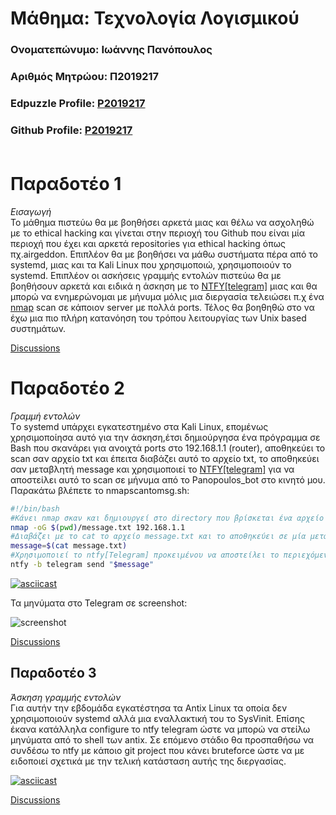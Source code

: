 # Μάθημα: Τεχνολογία Λογισμικού

### Ονοματεπώνυμο: Ιωάννης Πανόπουλος
### Αριθμός Μητρώου: Π2019217
### Edpuzzle Profile: [P2019217](https://asciinema.org/~P2019217)
### Github Profile: [P2019217](https://github.com/P2019217)<br><br>

# Παραδοτέο 1
*Εισαγωγή*</br>
Το μάθημα πιστεύω θα με βοηθήσει αρκετά μιας και θέλω να ασχοληθώ με το ethical hacking και γίνεται στην περιοχή του Github που είναι μία περιοχή που έχει και αρκετά repositories για ethical hacking όπως πχ.airgeddon. Επιπλέον θα με βοηθήσει να μάθω συστήματα πέρα από το systemd, μιας και τα Kali Linux που χρησιμοποιώ, χρησιμοποιούν το systemd. Επιπλέον οι ασκήσεις γραμμής εντολών πιστεύω θα με βοηθήσουν αρκετά και ειδικά η άσκηση με το [NTFY[telegram]](https://github.com/dschep/ntfy) μιας και θα μπορώ να ενημερώνομαι με μήνυμα μόλις μια διεργασία τελειώσει π.χ ένα [nmap](https://github.com/nmap/nmap) scan σε κάποιον server με πολλά ports. Τέλος θα βοηθηθώ στο να έχω μια πιο πλήρη κατανόηση του τρόπου λειτουργίας των Unix based συστημάτων.

[Discussions](https://github.com/courses-ionio/sw/discussions/1172)

# Παραδοτέο 2
*Γραμμή εντολών*</br>
Tο systemd υπάρχει εγκατεστημένο στα Kali Linux, επομένως χρησιμοποίησα αυτό για την άσκηση,έτσι δημιούργησα ένα πρόγραμμα σε Bash που σκανάρει για ανοιχτά ports στο 192.168.1.1 (router), αποθηκεύει το scan σαν αρχείο txt και έπειτα διαβάζει αυτό το αρχείο txt, το αποθηκεύει σαν μεταβλητή message και χρησιμοποιεί το [NTFY[telegram]](https://github.com/dschep/ntfy) για να αποστείλει αυτό το scan σε μήνυμα από το Panopoulos_bot στο κινητό μου.
Παρακάτω βλέπετε το nmapscantomsg.sh:
```bash
#!/bin/bash
#Κάνει nmap σκαν και δημιουργεί στο directory που βρίσκεται ένα αρχείο message.txt
nmap -oG $(pwd)/message.txt 192.168.1.1
#Διαβάζει με το cat το αρχείο message.txt και το αποθηκεύει σε μία μεταβλητή $message
message=$(cat message.txt)
#Χρησιμοποιεί το ntfy[Telegram] προκειμένου να αποστείλει το περιεχόμενο της μεταβλητής $message
ntfy -b telegram send "$message"
```

[![asciicast](https://asciinema.org/a/NN2x9lToaRAJ85A7SbWFiPKx2.svg)](https://asciinema.org/a/NN2x9lToaRAJ85A7SbWFiPKx2)

Τα μηνύματα στο Telegram σε screenshot:

![screenshot](https://user-images.githubusercontent.com/100226514/220226677-2ceeafb8-51dd-444f-9cc8-01e8b54518c4.png)

[Discussions](https://github.com/courses-ionio/sw/discussions/1236)

## Παραδοτέο 3
*Άσκηση γραμμής εντολών*</br>
Για αυτήν την εβδομάδα εγκατέστησα τα Antix Linux τα οποία δεν χρησιμοποιούν systemd αλλά μια εναλλακτική του το SysVinit. Επίσης έκανα κατάλληλα configure το ntfy telegram ώστε να μπορώ να στείλω μηνύματα από το shell των antix. Σε επόμενο στάδιο θα προσπαθήσω να συνδέσω το ntfy με κάποιο git project που κάνει bruteforce ώστε να με ειδοποιεί σχετικά με την τελική κατάσταση αυτής της διεργασίας.

[![asciicast](https://asciinema.org/a/WZxXkyIc2elWRK1Df5CEViYMb.svg)](https://asciinema.org/a/WZxXkyIc2elWRK1Df5CEViYMb)

[Discussions](https://github.com/courses-ionio/sw/discussions/1332)
